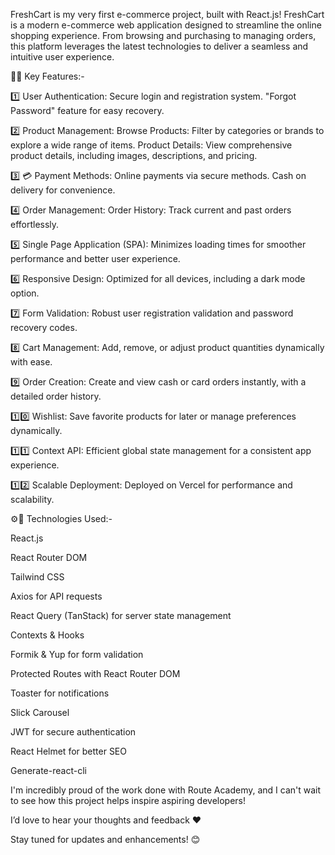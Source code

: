 FreshCart is my very first e-commerce project, built with React.js! FreshCart is a modern e-commerce web application designed to streamline the online shopping experience. From browsing and purchasing to managing orders, this platform leverages the latest technologies to deliver a seamless and intuitive user experience.

🌟🤍 Key Features:-

1️⃣ User Authentication: Secure login and registration system. "Forgot Password" feature for easy recovery.

2️⃣ Product Management: Browse Products: Filter by categories or brands to explore a wide range of items. Product Details: View comprehensive product details, including images, descriptions, and pricing.

3️⃣ 💳 Payment Methods: Online payments via secure methods. Cash on delivery for convenience.

4️⃣ Order Management: Order History: Track current and past orders effortlessly.

5️⃣ Single Page Application (SPA): Minimizes loading times for smoother performance and better user experience.

6️⃣ Responsive Design: Optimized for all devices, including a dark mode option.

7️⃣ Form Validation: Robust user registration validation and password recovery codes.

8️⃣ Cart Management: Add, remove, or adjust product quantities dynamically with ease.

9️⃣ Order Creation: Create and view cash or card orders instantly, with a detailed order history.

1️⃣0️⃣ Wishlist: Save favorite products for later or manage preferences dynamically.

1️⃣1️⃣ Context API: Efficient global state management for a consistent app experience.

1️⃣2️⃣ Scalable Deployment: Deployed on Vercel for performance and scalability.

⚙️🚀 Technologies Used:-

React.js

React Router DOM

Tailwind CSS

Axios for API requests

React Query (TanStack) for server state management

Contexts & Hooks

Formik & Yup for form validation

Protected Routes with React Router DOM

Toaster for notifications

Slick Carousel

JWT for secure authentication

React Helmet for better SEO

Generate-react-cli

I'm incredibly proud of the work done with Route Academy, and I can't wait to see how this project helps inspire aspiring developers!

I’d love to hear your thoughts and feedback ❤️

Stay tuned for updates and enhancements! 😊
